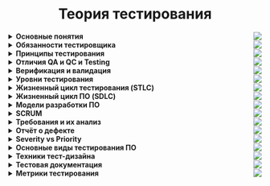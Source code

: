 <h1 align="center">Теория тестирования</h1>
<details><summary><b>Основные понятия</b><img align = "right" src="https://img.shields.io/badge/Изучено-100%25-blue?style=plastic&logo&logoColor=white"></summary></br> 
  
**Тестирование программного обеспечения (Software Testing)** — проверка соответствия реальных и ожидаемых результатов поведения программы, 
проводимая на конечном наборе тестов, выбранном определённым образом.  
  
**Тестирование программного обеспечения** — процесс анализа программного средства и сопутствующей документации с целью выявления дефектов и повышения качества продукта.  
  
**Цель тестирования** — проверка соответствия ПО предъявляемым требованиям, убедиться что качество ПО соответствует ожиданиям и требованиям заказчика, 
предоставить актуальную информацию о состоянии продукта на текущий момент, поиск очевидных ошибок в программном обеспечении, 
которые должны быть выявлены до того, как их обнаружат пользователи программы.</br>  
  
**Для чего проводится тестирование ПО?**
<li>Для проверки соответствия требованиям.</li>  
<li>Для обнаружения проблем на более ранних этапах разработки и предотвращение повышения стоимости продукта.</li>  
<li>Обнаружение вариантов использования, которые не были предусмотрены при разработке. А также взгляд на продукт со стороны пользователя.</li>  
<li>Повышение лояльности к компании и продукту, т.к. любой обнаруженный дефект негативно влияет на доверие пользователей.</li><br />

**Качество ПО** – комплекс характеристик программного продукта, определяющих способность выполнять возложенные на него функции.  

**ПАРАМЕТРЫ КАЧЕСТВА ПО:**  

 1. **Функциональность.** ПО признается функциональным, если выполняет возложенные на него задачи, отвечает заданным потребностям пользователей. 
Данный аспект предполагает правильную и точную работу, совместимость всех входящих в состав компонентов.
 2. **Надежность.** Под надежностью ПО понимают бесперебойное выполнение возлагаемых на него задач на заданных условиях в течение установленного времени.
 3. **Юзабилити (удобство использования).** Этот параметр характеризует степень удобства ПО для пользователей, его наглядность, легкость эксплуатации и изучения.
 4. **Эффективность.** Параметру соответствует степень обеспечения продуктом необходимой производительности при заданных условиях.
 5. **Удобство сопровождения.** Этот показатель характеризует простоту анализа, тестирования, коррекции компонентов ПО, его обслуживания, 
а также степень адаптации к новым условиям.
 6. **Портативность.** Степень легкости его переноса на другую платформу. Обеспечение качества ПО предполагает его проверку по каждому из перечисленных 
параметров, выявление слабых сторон и устранение неисправностей.
 7. **Совместимость.** Способность программных компонентов взаимодействовать друг с другом.
 8. **Защищенность.**, т.е. минимизация угроз, связанных с несанкционированным чтением, изменением информации и т. д. Угрозы могут быть также связаны с 
некорректным использованием ПО, внешним воздействием со стороны посторонних лиц, выходом из строя технических средств.
</details>

<details><summary><b>Обязанности тестировщика</b><img align = "right" src="https://img.shields.io/badge/Изучено-100%25-blue?style=plastic&logo&logoColor=white"></summary></br>
  
**Контроль и поиск проблем**  
В первую очередь, специалист должен контролировать качество разрабатываемых продуктов и анализировать ошибки, 
которые могут возникнуть у конечных потребителей при их использовании.  
**Тестирование**  
Следующий этап – это разработка тестовых наборов и их регулярный прогон, подготовка тестовых данных, 
написание методики тестирования.  
**Анализ**  
Данные, полученные в процессе проверок, анализируются. Обнаруженные недочеты классифицируются и заносятся в базу.  
**Саппорт**  
Тестировщик не устраняет найденные проблемы и недочеты. Он регулирует и поддерживает процесс их ликвидации – 
находит недочеты и сообщает о них тем специалистам, которые занимаются их исправлением (например, разработчикам), 
а также дополняет необходимой информацией о дефекте, если такая требуется.  
**Документирование дефектов**  
Чтобы провести тестирование, зафиксировать его результаты, тестировщик должен корректно внести информацию в 
техническую документацию. Рекомендуется проверять документы на предмет полноты и актуальности данных.  
  
**Hard skills – технические навыки.**
 - Знание OC на уровне продвинутого пользователя
 - Английский язык
 - Знание языки программирования
 - Знание веб-технологий, мобильных приложений, геймдева и т.д
 - Умение гуглить

**Soft skills – личностные характеристики.**
 - Внимательность
 - Усидчивость
 - Обучаемость
 - Коммуникабельность
 - Ответственность  
Тестировщик «виноват во всём», т.е. с него спрос за все ошибки  
Только если признать, что в болезни пациента виновен термометр, показывающий высокую температуру. Конечный успех продукта отвечает вся команда, и было бы глупо перекладывать ответственность лишь на одну её часть.  
</details>

<details><summary><b>Принципы тестирования</b><img align = "right" src="https://img.shields.io/badge/Изучено-100%25-blue?style=plastic&logo&logoColor=white"></summary></br>
  
 1. **Тестирование демонстрирует наличие дефектов**  
Тестирование только снижает вероятность наличия дефектов, которые находятся в программном обеспечении, 
но не гарантирует их отсутствия.  
 2. **Исчерпывающее тестирование невозможно**  
Полное тестирование с использованием всех входных комбинаций данных, результатов и предусловий физически невыполнимо 
(исключение — тривиальные случаи). 
Задача тестировщика — с минимальными усилиями покрыть как можно больше тестовых случаев и функциональности.  
 3. **Раннее тестирование**  
Следует начинать тестирование на ранних стадиях жизненного цикла разработки ПО, чтобы найти дефекты как можно раньше.  
 4. **Скопление дефектов**  
Большая часть дефектов находится в ограниченном количестве модулей. К этому принципу применим Закон Парето 
(20 % усилий дают 80 % результата, а остальные 80 % усилий — лишь 20 % результата), 80% дефектов находятся в 20% функций. 
Тестировщик должен распределять свои усилия пропорционально фактической плотности дефектов. 
 5. **Парадокс пестицида**  
Если повторять те же тестовые сценарии снова и снова, в какой-то момент этот набор тестов перестанет выявлять новые дефекты. 
ПО все время эволюционирует и многие из ранее найденных дефектов исправляют и старые тесты больше не срабатывают. 
Способы решения:  
  + Что бы преодолеть этот парадокс необходимо периодически вносить изменения в используемые наборы тестов и корректировать 
их для того, чтобы они отвечали новому состоянию системы.    
  + Постоянно изучать новые методы тестирования и внедрять их в свою работу.  
  + Давать прогонять тесты другим участникам команды, что бы разные тестировщики в разное время тестировали одну и туже функциональность.    
 6. **Тестирование зависит от контекста**  
Тестирование проводится по-разному в зависимости от контекста. Выбор методологии, техники или типа тестирования будет напрямую 
зависеть от природы самой программы. Например, программное обеспечение, в котором критически важна безопасность, тестируется 
иначе, чем новостной портал. Или ПО для медицины требует более тщательной проверки чем компьютерная игра. 
Или сайт с большей посещаемостью должен пройти через серьезное тестирование производительности что бы показать 
возможность работы в условии высокой нагрузки.  
  7. **Заблуждение об отсутствии ошибок**  
Отсутствие найденных дефектов при тестировании не всегда означает готовность продукта к релизу. Нахождение и исправление дефектов 
будет не важны если система окажется неудобной в использовании и не будет удовлетворять нужды пользователей.  
</details>

<details><summary><b>Отличия QA и QC и Testing</b><img align = "right" src="https://img.shields.io/badge/Изучено-90%25-blue?style=plastic&logo&logoColor=white"></summary></br>  
  
**Testing** – проверка создаваемого продукта на соответствия требованиям к этому продукту. По факту это реактивная рутинная работа.  

**QC (Quality Control)** — Контроль качества продукта — анализ результатов тестирования и качества новых версий выпускаемого продукта.  
  
К задачам контроля качества относятся:  
 - проверка готовности ПО к релизу  
 - проверка соответствия требований  
 - предоставление объективной картины качества проекта.  
  
**QA (Quality Assurance)** — Обеспечение качества продукта — изучение возможностей по изменению и улучшению процесса разработки, 
улучшению коммуникаций в команде, где тестирование является только одним из аспектов обеспечения качества.
Проводит мероприятия на всех этапах разработки. Проактивная работа: основная задача QA это выстроить систему, которая будет 
превентивно работать на качество продукта, то есть предупреждать какие-то дефекты, наладить процесс так что бы эти дефекты 
были обнаружены как можно раньше.  
  
К задачам обеспечения качества относятся:  
 - проверка технических характеристик и требований к ПО  
 - оценка рисков  
 - планирование задач для улучшения качества продукции  
 - подготовка документации, тестового окружения и данных  
 - тестирование  
 - анализ результатов тестирования, а также составление отчетов и других документов  
  
*На примере создания автомобиля*: testing и qc может определить работают ли все детали, и сама машина так как мы ожидаем из 
правильных ли материалов она сделана, то есть подразумевается, что тестированный объект уже существует и готов к проверке. 
Задачей же qa является обеспечение соответствия всех этапов в конструировании машины определенным стандартам качества 
начиная с планирования и создания чертежей и заканчивая сборкой уже готового автомобиля, то есть качеству объекта уделяется 
внимание еще до того, как сам объект был создан.  
</details>

<details><summary><b>Верификация и валидация</b><img align = "right" src="https://img.shields.io/badge/Изучено-80%25-blue?style=plastic&logo&logoColor=white"></summary></br>  
  
**Верификация (verification)** — это процесс проверки разрабатываемого ПО его требованиям (спецификации). 
Верификация — это статическая проверка, то есть происходит без запуска кода и отвечает на вопрос 
«Делаем ли мы продукт правильно?».  
Происходит всегда до валидации.  
  
**Валидация (validation)** — это процесс проверки разрабатываемого ПО ожиданиям и потребностям пользователя. 
Валидация — это динамическая проверка, то есть происходит с запуском кода и отвечает на вопрос 
«Делаем ли мы правильный продукт?».  
Происходит всегда после верификации.  
  
*На примере создания автомобиля*: верификация покажет выполнен ли автомобиль из соответствующих материалов, 
установлен ли заявленный двигатель, верны ли габариты, то есть все то, что было прописано в спецификации. 
Валидация же покажет поедет ли автомобиль вообще, удобно ли выполнены сиденья, поместится ли в багажник 
большой чемодан, то есть насколько продукт отвечает нуждам.  
  
*На примере формы для авторизации в системе*: верификация – проверяем размеры полей, которые прописаны в спецификации. 
Валидация - если оставить поле с логином пустым и нажать на кнопку «Войти», то система сообщит об ошибке.  
</details>
  
<details><summary><b>Уровни тестирования</b><img align = "right" src="https://img.shields.io/badge/Изучено-80%25-blue?style=plastic&logo&logoColor=white"></summary></br>    
  
Тестирование на разных уровнях производится на протяжении всего жизненного цикла разработки и сопровождения ПО. 
Уровень тестирования определяет то, над чем производятся тесты: над отдельным модулем, группой модулей или системой, в целом.  
  
1. **Компонентное (модульное) тестирование**  
Обычно unit тестированием занимается разработчик программного кода, так как именно unit тесты позволяют протестировать 
отдельные компоненты исходного кода программы. Юнит-тест (unit test), или модульный тест, — это программа, которая проверяет работу
небольшой части кода.  На примере интернет-магазина к таким модулям можно отнести: страницу авторизации, поиск товара, перемещение
товара в корзину, оплата заказа.  
2. **Интеграционное тестирование**  
Тестирование части системы, состоящей из двух и более модулей. Интеграционное тестирование предназначено для проверки 
связи между компонентами, а также взаимодействия с различными частями системы (операционной системой, оборудованием 
либо связи между различными системами). Например: как можно со страницы корзины произвести оплату посредство платежной системы.  
   - *Компонентный интеграционный уровень* - проверяется взаимодействие отдельных модулей одного приложения.  
   - *Системный интеграционный уровень* – тестирование взаимодействия между всеми компонентами одной системы или 
взаимодействие между разными системами или тестирование интерфейсов, с помощью которых взаимодействует система.  
  
Существует 3 вида интерфейсов:  
   - **API (программный интерфейс приложения)** – набор методов который можно использовать для доступа к функциональности 
другой программы. Например: платежные системы, взаимодействия с социальными сетями.  
   - **CLI (интерфейс командной строки)** - инструкции компьютеру даются в основном путём ввода с клавиатуры текстовых строк. 
Командная строка в системе windows.  
   - **GUI (Графический интерфейс пользователя)** – программные функции представлены графическими элементами экрана. 
То, что видим в окне браузера, когда открываем страницу в интернете.  
  
3. **Системное тестирование** – тестирование, которое выполняется на полной интегрированной системе, с целью проверки 
системе исходным требованиям. При этом выявляются дефекты, такие как неверное использование ресурсов системы, 
несовместимость с окружением, непредусмотренные сценарии использования, отсутствующая или неверная функциональность, 
неудобство использования и т.д.  
  
4. **Приемочное тестирование** - процесс тестирования, который проверяет соответствие системы требованиям и проводится 
с целью определения удовлетворяет ли система приемочным критериям, а также для вынесения решения заказчиком принимается 
приложение или нет. По сути, это финальный этап тестирования продукта перед его релизом.  
  
Типы приемочного тестирования:  
   - Пользовательское приемочное тестирование – проводится пользователями конечного продукта.
   - На соответствие контракту
   - Альфа тестирование – тестирование на стороне разработчика.
   - Бета тестирование – тестирование на внешней стороне и без участия разработчиков
</details>
  
<details><summary><b>Жизненный цикл тестирования (STLC)</b><img align = "right" src="https://img.shields.io/badge/Изучено-90%25-blue?style=plastic&logo&logoColor=white"></summary></br>  
  
**STLC, или жизненный цикл тестирования** — это последовательность действий, проводимых в процессе тестирования, 
с помощью которых гарантируется качество программного обеспечения и его соответствие требованиям.  
  
**Этапы STLC-цикла:**  
  
1. **Анализ требований**  
На этом этапе отдел QA оценивает требования с точки зрения тестирования, ищет требования к софту, которые нужно 
предварительно оценить. Для этого QA-команда может обращаться к представителям заказчика. Требования могут быть 
«функциональными» или «нефункциональными», то есть касаться или не касаться функциональной составляющей софта. 
Также на этом этапе проводится оценка возможности применения автоматизированного тестирования.
Действия на этапе оценки требований:  
   - Определение типов тестирования  
   - Сбор информации о приоритетах в тестировании  
   - Подготовка матрицы отслеживания требований (RTM — Requirement Traceability Matrix)  
   - Определение тестового окружения  
   - Анализ возможности автоматизации тестирования  
  
2. **Планирование тестирования**  
На этапе планирования руководитель команды QA определяет стратегию тестирования и оценивает трудозатраты. 
Также оцениваются ресурсы, тестовое окружение, возможные ограничения и график тестирования. 
На этом же этапе готовится и финализируется план тестирования.  
Действия на этапе планирования:  
   - Подготовка стратегии (или плана тестирования)  
   - Выбор инструментов тестирования  
   - Оценка трудозатрат  
   - Планирование ресурсов, определение ролей и ответственности  
   - Дополнительное обучение команды  
  
3. **Создание тест-кейсов**  
На этом этапе происходит подготовка тестовых данных и создаются тест-кейсы.  
Действия:
   - Создание тест-кейсов (и автотестов, если будет применяться автоматизация)  
   - Подготовка исходных данных для тестирования  
  
4. **Настройка тестового окружения**  
Это настройка харда и софта, в которых будет осуществляться процесс тестирования. 
Это один из критически важных аспектов процесса, он может проходить параллельно этапу создания тест-кейсов. 
QA-команда может и не включаться в этот процесс, если тестовое окружение ей обеспечит команда разработки. 
QA-команда должна будет проверить работоспособность окружения (хотя бы smoke-тестом).  
Действия:  
   - Понять нужную архитектуру, настройки окружения и подготовить список требований к харду и софту  
   - Настроить тестовое окружение и тестовые данные  
   - Провести smoke-тест окружения  
  
5. **Выполнение тестирования**  
На этапе выполнения тестов QA проводит тестирование, выполняя подготовленные тест-кейсы. 
Процесс состоит из выполнения тестовых скриптов (при необходимости эти скрипты могут корректироваться). 
Далее идет создание баг-репортов. Если найдены баги, информация о них передается команде разработки для исправления 
и повторного тестирования QA-командой.  
Действия:  
   - Выполнение тестирования в соответствии с планом  
   - Получение результаты тестирования  
   - Обновление RTM-матрицы (тест-кейсы из RTM-матрицы связываются с найденными багами)  
   - Повторное тестирование исправленных багов  
  
6. **Завершение цикла тестирования**  
На этапе завершения тестирования создается отчет о результатах тестирования. 
QA-команда обсуждает и анализирует баги, делает выводы из возникших проблем, чтобы избежать 
подобных проблем в будущем.  
Действия:  
   - Оценка критериев завершения цикла (основывается на времени, трудозатратах, покрытии тестами)  
   - Подготовка документа с выводами, сделанными во время тестирования  
   - Подготовка отчета о завершении тестирования  
   - Подготовка отчета для клиента с количественными и качественными характеристиками тестируемой системы  
   - Анализ результатов тестирования  
</details>
  
<details><summary><b>Жизненный цикл ПО (SDLC)</b><img align = "right" src="https://img.shields.io/badge/Изучено-80%25-blue?style=plastic&logo&logoColor=white"></summary></br>     
  
**Стадии разработки ПО** — этапы, которые проходят команды разработчиков ПО, прежде чем программа станет доступной для широкого круга пользователей.  
  
Программный продукт проходит следующие стадии:  
1. **Анализ требований**  
 - Заказчик продукта отвечает на вопрос «Что нужно сделать?», а руководитель проекта – на вопрос «Как это сделать». 
 - Здесь также может принимать участие и бизнес-аналитик, чтобы понять потребности и перевести их в бизнес-требования.
 - Определение и документирование требований в виде ТЗ на разработку ПО и/или спецификации  
2. **Планирование**  
На этом этапе ищем ответ на следующий вопрос: «Что вы хотите сделать?» Этот вопрос может вдохновить вас на понимание юнит-экономики вашего плана 
(затраты и выгоды), факторов снижения рисков и ожидаемых стоимостей.  
3. **Проектирование и дизайн**  
Определение дизайна и архитектуры ПО, а также другие особенности реализации, например, UI/UX-дизайн (ИТ-архитектор, дизайнер, системный аналитик).  
4. **Разработка ПО**  
Непосредственная реализация всех запланированных требований, что делают программисты/разработчики ПО.  
5. **Тестирование**  
По завершению этого этапа вы должны будете в состоянии обеспечить рабочее состояние продукта. 
Отслеживайте ошибки и неточности, выслушивайте чужие точки зрения, и глубоко погружайтесь в вопрос с целью поиска тормозящих выход финального 
продукта ошибок.  
6. **Развертывание и сопровождение**  
Регулирует использование финального продукта.  
</details>  
  
<details><summary><b>Модели разработки ПО</b><img align = "right" src="https://img.shields.io/badge/Изучено-70%25-blue?style=plastic&logo&logoColor=white"></summary></br>  
  
**Модели разработки ПО**  
1. **Каскадная методология (WATERFALL MODEL)**  
Суть модели в том, что каждая стадия проводится один раз, одна за другой. Чтобы приступить к следующей фазе, нужно полностью закончить предыдущую.  
  
*Преимущества:*  
  - Все фазы проекта строго регламентированы и выполняются в четкой последовательности (***Полное документирование***)  
  - Требования к проекту не изменяются на протяжении всего цикла (***Прозрачность***)  
  - Строго фиксированное выполнение всех стадий проекта позволяет планировать ресурсы и сроки завершения работ (***Четкое планирование***)  
  
*Недостатки:*  
  - Тестирование осуществляется с середины проекта (***Раннее тестирование***)  
  - Поскольку требования неизменны и должны быть четко сформулированы, часто возникают сложности при их написании (***Избыточное документирование***)  
  - Пользователь не может убедиться в качестве продукта до полного завершения его разработки (***Отсутствие гибкости***)  
  
2. **V-ОБРАЗНАЯ МЕТОДОЛОГИЯ (V-MODEL)**  
Эта модель – своего рода доработанная версия каскадной методологии, поскольку она помогает избавиться от недостатков, проявляемых ранее.
Ее суть – полный контроль над процессами на всех стадиях разработки с целью убедится в том, что уже можно переходить на следующую ступень. 
Тестирование начинается еще на стадии формулировки требований.  
  
*Преимущества:*  
   - Возможность промежуточного тестирования  
   - Строго регламентированные этапы  
   - Низкий уровень риска и избавление от потенциально возможных багов еще на начальных этапах благодаря раннему тестированию  
  
*Недостатки:*  
   - Невозможность адаптации к новым требованиям заказчика (отсутствие гибкости)  
   - Процесс разработки длиться долго (иногда даже годами). Как результат, продукт теряет свою актуальность для заказчика  
  
3. **СПИРАЛЬНАЯ (итерационная) МЕТОДОЛОГИЯ (SPIRAL MODEL)**  
В данной модели жизненный цикл ПО изображен в виде спирали. Она начинается на стадии написания плана и создает так называемые витки по выполнению 
каждого следующего этапа.Таким образом, по окончанию каждого витка мы получаем целостный прототип, прошедший тестирование и дополняющий всю сборку. 
Если этот прототип отвечает всем предъявленным требованиям, он считается готовым к выпуску. 
  
*Преимущества:*  
   - Гибкость проектирования  
   - Достаточно внимания уделено процессу руководства рисками  
   - Новый функционал можно добавить на поздней стадии разработки  
  
*Недостатки:*  
   - Не всегда все требования известны к началу проектирования  
   - Оценка рисков на каждой стадии влечет за собой достаточно большие затраты  
   - Возможность постоянно оставлять отзывы заказчиком провоцирует обновленные итерации, что влияет на сроки разработки ПО  
  
4. **Agile (идеология)** — представляет собой совокупность различных подходов к разработке ПО и базируется на «agile-манифесте»:
    1. Люди и взаимодействие важнее процессов и инструментов  
    2. Работающий продукт важнее исчерпывающей документации  
    3. Сотрудничество с заказчиком важнее согласования условий контракта  
    4. Готовность к изменениям важнее следования первоначальному плану  
  
Основополагающие **принципы Agile-манифеста:**  
1. Наивысшим приоритетом для нас является удовлетворение потребностей заказчика благодаря регулярной и ранней поставке ценного программного обеспечения  
2. Изменение требований приветствуется даже на поздних стадиях разработки. Agile-процессы позволяют использовать изменения для обеспечения заказчику 
конкурентного преимущества  
3. Работающий продукт следует выпускать как можно чаще, с периодичностью от пары недель до пары месяцев  
4. На протяжении всего проекта разработчики и представители бизнеса должны ежедневно работать вместе  
5. Над проектом должны работать мотивированные профессионалы. Чтобы работа была сделана, создайте условия, обеспечьте поддержку и полностью 
доверьтесь им  
6. Непосредственное общение является наиболее практичным и эффективным способом обмена информацией как с самой командой, так и внутри команды  
7. Работающий продукт — основной показатель прогресса  
8. Инвесторы, разработчики и пользователи должны иметь возможность поддерживать постоянный ритм бесконечно. Agile помогает наладить такой
устойчивый процесс разработки  
9. Постоянное внимание к техническому совершенству и качеству проектирования повышает гибкость проекта  
10. Простота — искусство минимизации лишней работы — крайне необходима  
11. Самые лучшие требования, архитектурные и технические решения рождаются у самоорганизующихся команд  
12. Команда должна систематически анализировать возможные способы улучшения эффективности и соответственно корректировать стиль своей работы  
</details>  
  
<details><summary><b>SCRUM</b><img align = "right" src="https://img.shields.io/badge/Изучено-70%25-blue?style=plastic&logo&logoColor=white"></summary></br>  
  
**Scrum** можно определить так — это методология управления проектами, которая построена на принципах тайм-менеджмента. 
Основной ее особенностью является вовлеченность в процесс всех участников, причем у каждого участника есть своя определенная роль. 
Суть в том, что не только команда работает над решением задачи, но все те, кому интересно решение задачи. Не просто поставили задачу 
и расслабились, а постоянно «работают» с командой и эта работа не означает только постоянный контроль.  
  
Основные термины, которые используются в методологии:  
  
**Владелец продукта (Product owner)** — человек, который имеет непосредственный интерес в качественном конечном продукте, он понимает, как это продукт 
должен выглядеть/работать. Этот человек не работает в команде, он работает на стороне заказчика/клиента (это может быть как другая компания, так и 
другой отдел), но этот человек работает с командой. И это тот человек, который расставляет приоритеты для задач.  
**Scrum-мастер** — это человек, которого можно назвать руководителем проекта, хотя это не совсем так. Главное, что это человек «зараженный Scrum-бациллой» 
настолько, что несет ее как своей команде, так и заказчику и, соответственно, следит за тем, чтобы все принципы Scrum соблюдались.
Scrum-команда — это команда, которая принимает все принципы Scrum и готова с ними работать.
Спринт — отрезок времени, который берется для выполнения определенного (ограниченного) списка задач. Рекомендуется брать 2-4 недели (длительность 
определяется командой один раз).  
**Бэклог (backlog)** — это список всех работ. Можно сказать, это ежедневник общего пользования. Различают 2 вида бэклогов: Product-бэклог и спринт-бэклог.
  - ***Product-бэклог*** — это полный список всех работ, при реализации которых мы получим конечный продукт.  
  - ***Спринт-бэклог*** — это список работ, который определила команда и согласовала с Владельцем продукта на ближайший отчетный период (спринт).  
Задания в спринт-бэклог берутся из product-бэклога. 
  
**Планирование спринта** — это совещание, на котором присутствуют все (команда, Scrum-мастер, Владелец продукта). В течение этого совещания Владелец 
продукта определяет приоритеты заданий, которые он хотел бы увидеть выполненными по истечении спринта. Команда оценивает по времени, сколько из 
желаемого они могут выполнить. В итоге получается список заданий, который не может меняться в течение спринта и к концу спринта должен быть 
полностью выполнен.  
</details>
  
<details><summary><b>Требования и их анализ</b><img align = "right" src="https://img.shields.io/badge/Изучено-80%25-blue?style=plastic&logo&logoColor=white"></summary></br>  
  
**Требования** — это спецификация (описание) того, что должно быть реализовано.
Требования описывают то, что необходимо реализовать, без детализации технической стороны решения.  
  
Атрибуты требований:  
 1. **Корректность** — точное описание разрабатываемого функционала.
 2. **Проверяемость** — способ однозначной проверки выполнено требование или нет.  
 3. **Полнота** — в требовании должна содержаться вся необходимая для реализации функциональности информация.  
В условиях массового интернет-мошенничества с кредитными картами дополнительной степенью защиты является CVV2 
номер, идущий за номером карты на обратной ее стороне (на полоске с подписью). Продюсер по незнанию или по халатности может не 
предусмотреть в опеке, что пользователь должен ввести CVV2 при регистрации карты, что в итоге приведет к большему
числу мошеннических транзакций.  
 4. **Недвусмысленность** — требование должно содержать однозначные формулировки. 
«Отчет должен загружаться быстро» → что значит «быстро»?
пользователь будет уверен, что страница будет грузиться доли секунды, даже если это сложный отчет на многомиллионных данных;
разработчик прикинет, что в таких объемах 5 секунд нормальное время отклика, даже быстрое.
Отчет за год должен загружаться не более секунды.  
 5. **Непротиворечивость** — требование не должно содержать внутренних противоречий и противоречий другим требованиям и документам.
Например, есть страница нефункциональных требований, где написано, что любая страница должна грузится не более 3 секунд.
Аналитик пишет ТЗ на новый модуль отчетности, который использует много данных и сложные формулы. И он пишет, что отчет может грузиться 
вплоть до минуты. Явное противоречие!  
 6. **Приоритетность** — у каждого требования должен быть приоритет (количественная оценка степени значимости требования).
 Этот атрибут позволит грамотно управлять ресурсами на проекте.  
 7. **Атомарность** — требование нельзя разбить на отдельные части без потери деталей.  
 8. **Модифицируемость** — в каждое требование можно внести изменение.  
 9. **Прослеживаемость** — каждое требование должно иметь уникальный идентификатор, по которому на него можно сослаться.  
 10. **Осуществимость** — этот пункт обычно проверяют разработчики. Они остужают буйные фантазии из серии «загружать миллионы данных 
за 0,1 секунду» или что-то архитектурно сложное. Бывает такое, что на бумаге всё звучит просто, а вот сделать это займет человеко-месяц в лучшем случае.  
</details>
  
<details><summary><b>Отчёт о дефекте</b><img align = "right" src="https://img.shields.io/badge/Изучено-100%25-blue?style=plastic&logo&logoColor=white"></summary></br> 
  
**Дефект (bug)** — отклонение фактического результата от ожидаемого.  
  
**Отчёт о дефекте (bug report)** — документ, который содержит отчет о любом недостатке в компоненте или системе, 
который потенциально может привести компонент или систему к невозможности выполнить требуемую функцию.  
Самые популярные  бак трэкинговые системы: **JIRA, Trello, Azure DevOps, Redmine, Яндекс Трекер, Mantis, Bugzilla, Youtrack**  
  
Атрибуты отчета о дефекте:  
 - ***Уникальный идентификатор (ID)*** — присваивается автоматически системой при создании баг-репорта.  
 - ***Тема (краткое описание, Summary)*** — кратко сформулированный смысл дефекта, отвечающий на вопросы: Что? Где? Когда (при каких условиях)?  
 - ***Подробное описание (Description)*** — более широкое описание дефекта (указывается опционально).  
 - ***Шаги для воспроизведения (Steps To Reproduce)*** — описание четкой последовательности действий, которая привела к выявлению дефекта. В шагах воспроизведения должен быть описан каждый шаг, вплоть до конкретных вводимых значений, если они играют роль в воспроизведении дефекта.  
 - ***Фактический результат (Actual result)*** — описывается поведение системы на момент обнаружения дефекта в ней. чаще всего, 
содержит краткое описание некорректного поведения (может совпадать с темой отчета о дефекте).  
 - ***Ожидаемый результат (Expected result)*** — описание того, как именно должна работать система в соответствии с документацией.  
 - ***Вложения (Attachments)*** — скриншоты, видео или лог-файлы.  
 - ***Серьёзность дефекта (важность, Severity)*** — характеризует влияние дефекта на работоспособность приложения.  
 - ***Приоритет дефекта (срочность, Priority)*** — указывает на очерёдность выполнения задачи или устранения дефекта.  
 - ***Статус (Status)*** — определяет текущее состояние дефекта. Статусы дефектов могут быть разными в разных баг-трекинговых системах.  
 - ***Окружение (Environment)*** – окружение, на котором воспроизвелся баг.  
  
**СТАДИИ ЖИЗНЕННОГО ЦИКЛА ОШИБКИ:**  
   1. Тестировщик обнаруживает дефект  
   2. Тестировщик пишет отчет об ошибке в систему управления дефектами (статус ***New (новый)***) и перенаправляет его на разработчика (статус ***Assigned (назначен)***)  
   3. Разработчик изучает ошибку, ее возможности воспроизведения и по полученным результатам соотносит ее к одному из статусов:  
    - ***Duplicate (дубликат)*** – подобный дефект уже существует в системе по отслеживанию ошибок  
    - ***Rejected (отклонен)*** – ошибка не требует внесения корректив, поскольку ее влияние на продукт незначительное  
    - ***Deferred (отсрочен)*** – корректировку данной ошибки можно осуществить в другой версии программы  
    - ***Not a bug (не баг)*** – дефект не есть ошибкой, поэтому вносит коррективы не требуется  
    - ***Open (открыт)*** – дефект в процессе исправления  
    - ***Fixed (исправлен)*** – код изменен и протестирован разработчиком  
   4. Тестировщик повторно проверяет ошибку (статус ***«Retesting» (повторное тестирование)***)  
   5. Если дефект исправлен, тестировщик его закрывает (статусы ***«Verified» (проверен)***, затем ***«Closed» (закрыт)***)  
   6. Если дефект проявляется и дальше, он опять передается на редактирование разработчику (статусы ***«Reopened» (переоткрыт)***, ***«Assigned» (назначен)***) 
и вновь проходит через каждую стадию цикла  
</details>  
  
<details><summary><b>Severity vs Priority</b><img align = "right" src="https://img.shields.io/badge/Изучено-90%25-blue?style=plastic&logo&logoColor=white"></summary></br>  
  
**Серьёзность (severity)** показывает степень ущерба, который наносится проекту существованием дефекта. 
Severity выставляется тестировщиком.  
  
**Градация Серьезности дефекта (Severity):**
 1. ***Блокирующий (S1 – Blocker)***  
тестирование значительной части функциональности вообще недоступно. Блокирующая ошибка, приводящая приложение в 
нерабочее состояние, в результате которого дальнейшая работа с тестируемой системой или ее ключевыми функциями становится невозможна. 
Пример: сайт не открывается или выдаёт ошибку при любом действии.  
 2. ***Критический (S2 – Critical)***  
критическая ошибка, неправильно работающая ключевая бизнес-логика, дыра в системе безопасности, проблема, приведшая к временному 
падению сервера или приводящая в нерабочее состояние некоторую часть системы, то есть не работает важная часть одной какой-либо 
функции либо не работает значительная часть, но имеется workaround (обходной путь/другие входные точки), позволяющий продолжить тестирование. 
Пример: 
  - в интернет-магазине не работает функция оплаты картой. Заказ можно оформить, но для оплаты приходится связываться с менеджерами  
  - нажимаете на кнопку "Поиск" и получаете ошибку "HTTP Error 500 Internal server error  
  - при регистрации е-мейл пользователя не вставляется в определенную колонку определенной таблицы базы данных  
 3. ***Значительный (S3 – Major)***  
не работает важная часть одной какой-либо функции/бизнес-логики, но при выполнении специфических условий, либо есть workaround, 
позволяющий продолжить ее тестирование либо не работает не очень значительная часть какой-либо функции. Также относится к дефектам
с высокими visibility – обычно не сильно влияющие на функциональность дефекты дизайна, которые, однако, сразу бросаются в глаза. 
Пример: при нажатии на кнопку “Оставить почту и получить скидку”, пользователю автоматически назначается скидка даже если он не оставил контакты.  
 4. ***Незначительный (S4 – Minor)***  
часто ошибки GUI, которые не влияют на функциональность, но портят юзабилити или внешний вид. Также незначительные функциональные 
дефекты, либо которые воспроизводятся на определенном устройстве. Пример: неправильно масштабируется рекламный баннер при уменьшении окна. 
Наплывающие друг на друга кнопки.  
 5. ***Тривиальный (S5 – Trivial)***  
почти всегда дефекты на GUI — опечатки в тексте, несоответствие шрифта и оттенка и т.п., либо плохо воспроизводимая ошибка, не касающаяся 
бизнес-логики, проблема сторонних библиотек или сервисов, проблема, не оказывающая никакого влияния на общее качество продукта.  
  
**Срочность (priority)** показывает, как быстро дефект должен быть устранён. Priority выставляется менеджером, тимлидом или заказчиком. Это показатель важности бага
для бизнеса компании.  
  
**Градация Приоритета дефекта (Priority):**   
  1. ***P1 - Высокий (High)***  
Критическая для проекта ошибка. Должна быть исправлена как можно быстрее.  
  2. ***P2 - Средний (Medium)***  
Не критичная для проекта ошибка, однако требует обязательного решения.  
  3. ***P3 - Низкий (Low)***  
Наличие данной ошибки не является критичным и не требует срочного решения. Может быть исправлена, когда у команды появится время на ее устранение.  
  
Коренное различие между ***priority*** и ***severity*** кроется в том, что серьезность отражает технический аспект бага, а приоритет — коммерческий. Серьезность — это категория абсолютная. Приоритет — это категория относительная.  
  
**Высокий приоритет и низкая серьезность**  
Такое сочетание бывает, когда баг на функционал влияет незначительно, но зато на пользовательский опыт влияет очень сильно. Также в эту категорию 
попадают баги, не влияющие на программу, но требующие исправления.  
1. *Кнопки перекрывают друг друга. Они кликабельны, но визуальное впечатление портится.*  
2. *Логотип компании на главной странице содержит орфографическую ошибку. На функционал это вообще не влияет, но портит пользовательский опыт. 
Этот баг нужно исправить с высоким приоритетом, несмотря не то, что на продукт он влияет минимально.*  
  
**Высокая серьезность и низкий приоритет**  
Такое сочетание бывает у багов, которые возникают в отдельных функциях программы. Эти баги не позволяют пользоваться системой, при этом
 обойти их невозможно. Но сами функции, содержащие эти дефекты, конечным потребителем используются редко.  
1. *Домашняя страница сайта ужасно выглядит в старых браузерах. Перекрывается текст, не загружается логотип. Это мешает пользоваться продуктом, 
поэтому серьезность бага высокая. Но так как очень мало пользователей открывают сайт при помощи устаревшего браузера, такой баг получает низкий приоритет*   
2. *Допустим, у нас есть приложение для банкинга. Оно правильно рассчитывает ежедневный, ежемесячный и ежеквартальный отчет, но при расчете годового 
возникают проблемы. Этот баг имеет высокую степень серьезности. Но если сейчас формирование годовой отчетности не актуально, такой дефект имеет низкий 
приоритет: его можно исправить в следующем релизе.*  
</details>  
  
<details><summary><b>Основные виды тестирования ПО</b><img align = "right" src="https://img.shields.io/badge/Изучено-70%25-blue?style=plastic&logo&logoColor=white"></summary></br>   
  
**Вид тестирования** — это совокупность активностей, направленных на тестирование заданных характеристик системы или её части, основанная на конкретных целях.  
  
1. Классификация по запуску кода на исполнение:  
 - **Статическое тестирование** — процесс тестирования, который проводится для верификации практически любого артефакта разработки: программного кода компонент, требований, системных спецификаций, функциональных спецификаций, документов проектирования и архитектуры программных систем и их компонентов.  
 - **Динамическое тестирование** — тестирование проводится на работающей системе, не может быть осуществлено без запуска программного кода приложения.
  
2. Классификация по знанию кода:  
 - **Тестирование белого ящика** — метод тестирования ПО, который предполагает полный доступ к коду проекта.  
 - **Тестирование серого ящика** — метод тестирования ПО, который предполагает частичный доступ к коду проекта (комбинация White Box и Black Box методов).  
 - **Тестирование чёрного ящика** — метод тестирования ПО, который не предполагает доступа к системе. Основывается на работе исключительно с внешним интерфейсом тестируемой системы. К примеру, тестирование сайта, не зная особенностей его реализации, используя только предусмотренные разработчиком поля ввода и кнопки.  
  
3. Классификация по степени автоматизации:  
- **Ручное тестирование** – исполнение тестов вручную, без использования средств автоматизации.  
- **Автоматизированное тестирование** – подразумевает использование специального ПО. Помогает автоматизировать часто повторяющиеся, но необходимые для максимизации тестового покрытия задачи.  
Основные объекты для автоматизации: регрессионное тестирование, смок тестирование   
  
4. Классификация по принципам работы с приложением:  
 - **Позитивное тестирование** — тестирование, при котором используются только корректные данные. Выполняется в первую очередь.  
 - **Негативное тестирование** — тестирование приложения, при котором используются некорректные данные и выполняются некорректные операции.  
  
5. Классификация по степени важности:  
 - **Дымовое тестирование (smoke test)** — тестирование, выполняемое на новой сборке, с целью подтверждения того, что программное обеспечение стартует и выполняет основные для бизнеса функции. На примере *интернет-магазина: это один тест кейс, когда мы авторизуемся в системе – ищем товар – добавляем его в корзину – производим оплату – подтверждаем ее – получаем заказ.*   
Смок тест отвечает только либо ДА, либо НЕТ, то есть пройден кейс или нет. Должны быть быстрыми и легковесными, что бы можно было часто их запускать.  
 - **Тестирование критического пути (critical path)** — направлено для проверки функциональности, используемой обычными пользователями во время их повседневной деятельности. Типичный пользователь в повседневной жизни выполняет типичные задачи. Чаще всего на практике на данном уровне тестирования проверяется основная масса требований к продукту. Пример: *возможность набора текста, вставки картинок, возможность войти на сайт, создать запись, и т.д.*  
 - **Расширенное тестирование (extended)** — тестирование, при котором проверяется нестандартное использование программного продукта, границы переполнения массивов данных, ввод специальных символов, нелогичное клики по кнопкам, открыть одно окно и закрыть предыдущее, и так далее.  
  
6. Классификация в зависимости от исполнителей:  
 - **Альфа-тестирование** — является ранней версией программного продукта. Может выполняться внутри организации-разработчика с возможным частичным привлечением конечных пользователей.  
 - **Бета-тестирование** — программное обеспечение, выпускаемое для ограниченного количества пользователей (фокус группа). Главная цель — получить фидбэк клиентов о продукте и внести соответствующие изменения.  
  
7. Классификация по исполнению сценария:  
 - **Ad-hoc тестирование** – тестирование без спецификаций, планов и разработанных тест кейсов (импровизация).  
 - **Исследовательское тестирование** – каждый последующий тест выбирается на основании результатов предыдущего.  
 - **Сценарное тестирование** – классическое тестирование по предварительно написанным и задокументированным тестовым сценариям.  
  
8. Классификация по целям тестирования:  
 - **Функциональное тестирование (functional testing)** — направлено на проверку корректности работы функциональности приложения. Основная задача – подтвердить, что продукт обладает всем функционалом, который необходим заказчику.   
 - **Нефункциональное тестирование (non-functional testing)** — тестирование свойств компонента или системы, которые не относящихся к функциональности.  
      1. **Тестирование производительности (performance testing)** — определение стабильности и потребления ресурсов в условиях различных сценариев использования и нагрузок.  
          + **Нагрузочное тестирование (load testing)** — определение или сбор показателей производительности и времени отклика программно-технической системы или устройства в ответ на внешний запрос с целью установления соответствия требованиям, предъявляемым к данной системе (устройству).  
          + **Стрессовое тестирование (stress testing)** — тип тестирования, направленный для проверки, как система обращается с нарастающей нагрузкой (количеством одновременных пользователей).  
          +  **Объёмное тестирование (volume testing)** — это тип тестирования программного обеспечения, которое проводится для тестирования программного приложения с увеличением объемов данных. 
          +  **Тестирование надёжности (reliability testing)** — один из видов нефункционального тестирования ПО, целью которого является проверка работоспособности приложения при длительном тестировании с ожидаемым уровнем нагрузки.  
      
      2. **Тестирование на отказ и восстановление** – тестирование системы на предмет восстановления после ошибок и сбоев. Тестирование на отказ и восстановление очень важно для систем, работающих по принципу “24x7”. Если Вы создаете продукт, который будет работать, например в интернете, то без проведения данного вида тестирования Вам просто не обойтись так как каждая минута простоя или потеря данных в случае отказа оборудования, может стоить вам денег, потери клиентов и репутации на рынке.  
      3. **Тестирование масштабируемости (scalability testing)** — тестирование, которое измеряет производительность сети или системы, когда количество пользовательских запросов увеличивается или уменьшается.  
      4. **Тестирование установки (installation testing)** — тестирование, направленное на проверку успешной установки и настройки, обновления или удаления приложения.
      5. **Конфигурационное тестирование** – исследование работоспособности программной системы в условиях различных программных конфигураций.  
            - Кроссплатформенное тестирование  
            - Кросс браузерное тестирование    
      6. **Тестирование интерфейса (GUI/UI testing)** — проверка соответствия требований к графическому интерфейсу.  
      7. **Тестирование доступности** - проверка соответствия ПО общепризнанным стандартам доступности. Доступность системы людям с ограниченными возможностями.   
      8. **Тестирование удобства использования (usability testing)** — это метод тестирования, направленный на установление степени удобства использования, понятности и привлекательности для пользователей разрабатываемого продукта в контексте заданных условий.  
      9. **Тестирование локализации (localization testing) l10n** — проверка адаптации программного обеспечения для определенной аудитории в соответствии с ее языковыми и культурными особенностями.  
      10. **Тестирование безопасности (security testing)** — это стратегия тестирования, используемая для проверки безопасности системы, а также для анализа рисков, связанных с обеспечением целостного подхода к защите приложения, атак хакеров, вирусов, несанкционированного доступа к конфиденциальным данным. Тестирование защищенности ПО.   
      11. **Санитарное или Санити тестирование (Sanity Testing)** - относится к виду тестирования, которое используется с целью доказательства работоспособности конкретной функции или модуля согласно заявленным техническим требованиям. Зачастую санитарное тестирование используют для проверки какой либо части программы или приложения в результате внесенных изменений на нее со стороны факторов окружающей среды.  
      12. **Регрессионное тестирование (regression testing)** — тестирование уже проверенной ранее функциональности после внесения изменений в код приложения (к примеру, починка дефекта, слияние кода, миграция на другую операционную систему, базу данных, веб сервер или сервер приложения), для уверенности в том, что эти изменения не внесли ошибки в областях, которые не подверглись изменениям. Выбор тестов для регрессии:  
          - Безопасность, критичные для бизнеса функции  
          - Часто меняющиеся области  
          - Модули с высокой вероятностью ошибки  
      13. **Повторное/подтверждающее тестирование (re-testing/confirmation testing)** — тестирование, во время которого исполняются тестовые сценарии, выявившие ошибки во время последнего запуска, для подтверждения успешности исправления этих ошибок.  
</details>

<details><summary><b>Техники тест-дизайна</b><img align = "right" src="https://img.shields.io/badge/Изучено-70%25-blue?style=plastic&logo&logoColor=white"></summary></br> 
  
**Тест-дизайн** — это этап тестирования ПО, на котором проектируются и создаются тестовые случаи.  
  
Техники тест-дизайна:  
 1. **Тестирование на основе классов эквивалентности (equivalence partitioning)** — это техника, при которой функционал (часто диапазон возможных вводимых значений) разделяется на группы эквивалентных по своему влиянию на систему значений.  
Пример 1: есть диапазон допустимых значений от 1 до 10, выбирается одно верное значение внутри интервала (например, 5) и одно неверное значение вне интервала — 0.  
Пример 2: есть четыре возрастных группы: младше 15 лет, от 15 до 25 лет, старше 25 и младше 60 лет и люди старше 60. При этом, в поле для ввода возраста помещается всего два символа, поэтому указать возраст более 99 лет технически невозможно. QA-специалисту не нужно писать 99 тестов для каждого возраста, хватит пяти: по одному для каждой возрастной группы (скажем, 10, 18, 35 и 75 лет) и один для случая, если возраст человека превышает 99 лет. Да, последний тест на практике невыполним (поскольку в поле возраста невозможно ввести более двух знаков), и все же не следует забывать об этой проверке.    
  
 2. **Техника анализа граничных значений (boundary value testing)** — это техника проверки поведения продукта на крайних (граничных) значениях входных данных. 
Для примера из предыдущего пункта границами будут являться значения 0, 15, 25, 60 и 99. Граничными значениями будут 0, 1, 14, 15, 16, 24, 25, 26, 59, 60, 61, 98, 99, 100.  
  
 3. **Попарное тестирование (pairwise testing)** — это техника формирования наборов тестовых данных из полного набора входных данных в системе, которая позволяет существенно сократить количество тест-кейсов. Используется для тестирования, например, фильтров, сортировок.  
   
 4. **Тестирование на основе состояний и переходов (State-Transition Testing)** — применяется для фиксирования требований и описания дизайна приложения.  
   
 5. **Предугадывание ошибки (Error Guessing — EG)**. Это когда тестировщик использует свои знания системы и способность к интерпретации спецификации на предмет того, чтобы «предугадать» при каких входных условиях система может выдать ошибку.  
   
 6. **Исчерпывающее тестирование (Exhaustive Testing — ET)** — подразумевается проверка всех возможные комбинации входных значений. На практике не используется.  
   
 7. **Таблицы принятия решений (Decision Table Testing)** — показывает возможные комбинации входных данных и ожидаемых результатов.  
   
 8. **Доменный анализ (Domain Analysis Testing)** — это техника основана на разбиении диапазона возможных значений переменной на поддиапазоны, с последующим выбором одного или нескольких значений из каждого домена для тестирования.  
 9. **Сценарий использования (Use Case Testing)** — Use Case описывает сценарий взаимодействия двух и более участников (как правило — пользователя и системы).  
</details>  

<details><summary><b>Тестовая документация</b><img align = "right" src="https://img.shields.io/badge/Изучено-80%25-blue?style=plastic&logo&logoColor=white"></summary></br> 
  
**Тест план (Test Plan)** — это документ, который описывает весь объем работ по тестированию, начиная с описания объекта, стратегии, расписания, критериев начала и окончания тестирования, до необходимого в процессе работы оборудования, специальных знаний, а также оценки рисков.  
  
**Критерии начала тестирования:**  
 - готовность тестовой платформы (тестового стенда)  
 - законченность разработки требуемого функционала  
 - наличие всей необходимой документации  
  
Следует выделить 3 основных **критерия для остановки, завершения тестирования:**
 - Время  
 - Бюджет  
 - Все тест кейсы пройдены, найденные баги исправлены и перепроверены  
  
Основные пункты, из которых может состоять тест-план перечислены в стандарте IEEE 829.  
Неотъемлемой частью тест-плана является **Traceability matrix** — Матрица соответствия требований (МСТ) — это таблица, содержащая соответствие функциональных требований (functional requirements) продукта и подготовленных тестовых сценариев (test cases). В заголовках колонок таблицы расположены требования, а в заголовках строк — тестовые сценарии. На пересечении — отметка, означающая, что требование текущей колонки покрыто тестовым сценарием текущей строки. МСТ используется для покрытия продукта тестами.  
  
**Тестовая стратегия** — определяет то, как мы тестируем продукт. Это набор мыслей и идей, которые направляют процесс тестирования. Дополняет тест-план и содержит общий подход к тестированию. По большому счёту правильная тестовая стратегия:
 - обозначает цели  
 - показывает, что нужно предпринять для достижения результата.
  
**Пользовательские истории (User Story)** — способ описания требований к разрабатываемой системе, сформулированных как одно или более предложений на повседневном или деловом языке пользователя. Пользовательские истории используются гибкими методологиями разработки программного обеспечения для спецификации требований.
User Story  —  это короткая формулировка намерения, описывающая что-то, что система должна делать для пользователя.  
Примеры:  
 - Залогиниться в мой портал мониторинга энергопотребления.  
 - Посмотреть ежедневный уровень потребления.  
 - Проверить мой текущий тариф.  
  
**Чек-лист (check list)** — это документ, содержащий список проверок того, что должно быть протестировано. Содержит результат проверок. Чаще всего чек-лист содержит только действия, без ожидаемого результата. Чек-лист менее формализован.  
  
**Тестовый сценарий (test case)** — это документ, описывающий совокупность шагов, конкретных условий и параметров, необходимых для проверки реализации тестируемой функции или её части.  
Атрибуты тест кейса:  
 - *Идентификатор*  
 - *Заглавие*  
 - *Предусловия (PreConditions)* — список действий, которые приводят систему к состоянию пригодному для проведения основной проверки. Либо список условий, выполнение которых говорит о том, что система находится в пригодном для проведения основного теста состояния.  
 - *Шаги (Steps)* — список действий, переводящих систему из одного состояния в другое, для получения результата, на основании которого можно сделать вывод о удовлетворении реализации, поставленным требованиям.  
 - *Ожидаемый результат (Expected result)*  
 - *Фактический результат*
Системы управления тест кейсами: **TestRail, TestLink, плагины для JIRA (Zephyr, Xray).**

**Тест Сьют (тестовый набор)** — это набор тест кейсов, которые объединены тем, что относятся к одному тестируемому модулю, функциональности, приоритету или одному типу тестирования. Каждый тест сьют состоит из более чем одного тест кейса и зачастую выполняется всей «пачкой» в процессе тестирования.  
</details>
  
<details><summary><b>Метрики тестирования</b><img align = "right" src="https://img.shields.io/badge/Изучено-70%25-blue?style=plastic&logo&logoColor=white"></summary></br>  
  
**Метрика тестирования ПО** — это критерий для отслеживания эффективности усилий по обеспечению качества. Сначала вы устанавливаете показатели успеха на этапе планирования. Затем сравниваете их с полученной метрикой после завершения процесса.  
1. **Удовлетворенность пользователей** - опросы об удовлетворенности пользователей и тикеты поддержки, которые выявляют ошибки.  
2. **Тестовое покрытие** — это «плотность» покрытия тестами выполняемого программного кода ПО или требований к нему. Чем больше проверок будет создано, тем высшего уровня достигнет тестовое покрытие на любом проекте. Но, стоит понимать, что до полного покрытия «дойти» не выйдет, поскольку протестировать все 100% наполненности ПО никогда не получится!  
Оценка тестового покрытия содержит сразу несколько методологических подходов, а именно:  
  - Покрытие требований  
  - Покрытие программного кода (Логика метрики обсчитывается по такой формуле:  
Тестовое покрытие программного кода= (количество строк кода, покрытых тест-кейсами/общее количество строк кода)x100%)  
3. **% дефектов, найденных пользователями** - (Дефектов выявлено пользователями / Всего зарегистрировано дефектов) × 100%  
4. **Покрытие GUI** - (Объектов покрыто тестами / Всего объектов) × 100%  
Где в качестве объектов могут выступать:  
  - Экранные формы
  - Элементы графического интерфейса  
5. **Покрытие API** - (Объектов покрыто тестами / Всего объектов) × 100%   
Где в качестве объектов могут выступать:  
  - Функции API  
  - Интерфейсы интеграции   
</details>  
